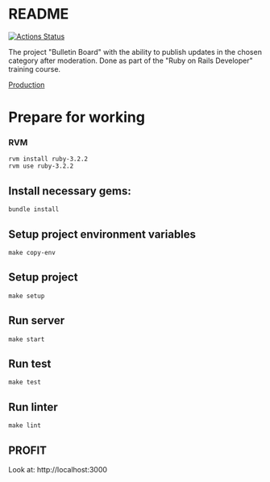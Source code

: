 # README

[![Actions Status](https://github.com/MarinaMoskaleva/rails-project-65/actions/workflows/hexlet-check.yml/badge.svg)](https://github.com/MarinaMoskaleva/rails-project-65/actions)

The project "Bulletin Board" with the ability to publish updates in the chosen category after moderation. Done as part of the "Ruby on Rails Developer" training course.

[Production](https://study-project-bulletin.onrender.com/)

# Prepare for working
### RVM
```
rvm install ruby-3.2.2
rvm use ruby-3.2.2
```

## Install necessary gems:
```
bundle install
```

## Setup project environment variables
```
make copy-env
```

## Setup project
```
make setup
```

## Run server
```
make start
```

## Run test
```
make test
```

## Run linter
```
make lint
```

## PROFIT
Look at: http://localhost:3000  